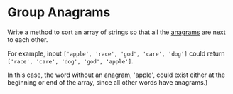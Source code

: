 # Group Anagrams

Write a method to sort an array of strings so that all the [anagrams](https://en.wikipedia.org/wiki/Anagram) are next to each other.

For example, input `['apple', 'race', 'god', 'care', 'dog']` could return `['race', 'care', 'dog', 'god', 'apple']`.

In this case, the word without an anagram, 'apple', could exist either at the beginning or end of the array, since all other words have anagrams.)
